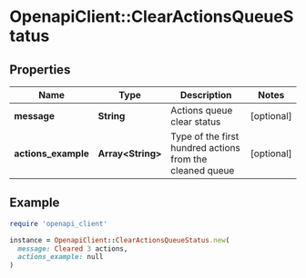 # OpenapiClient::ClearActionsQueueStatus

## Properties

| Name | Type | Description | Notes |
| ---- | ---- | ----------- | ----- |
| **message** | **String** | Actions queue clear status | [optional] |
| **actions_example** | **Array&lt;String&gt;** | Type of the first hundred actions from the cleaned queue | [optional] |

## Example

```ruby
require 'openapi_client'

instance = OpenapiClient::ClearActionsQueueStatus.new(
  message: Cleared 3 actions,
  actions_example: null
)
```

